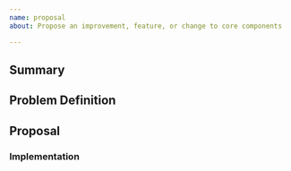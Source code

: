 ```yaml
---
name: proposal
about: Propose an improvement, feature, or change to core components

---
```


<!-- < < < < < < < < < < < < < < < < < < < < < < < < < < < < < < < < < ☺
v          ✰  Thanks for proposing an improvement or feature! ✰
v    Before smashing the submit button please review the template.
v    Word of caution: poorly thought-out proposals may be rejected
v                     without deliberation
☺ > > > > > > > > > > > > > > > > > > > > > > > > > > > > > > > > >  -->

## Summary

<!-- Short, concise description of the proposed feature / change -->

## Problem Definition

<!-- Why do we need this feature?
What problems may be addressed by introducing this feature?
What benefits does we gain by including this feature?
Are there any disadvantages of including this feature? -->

## Proposal

<!-- Detailed description of requirements of implementation -->

### Implementation

<!-- Include details on how the implementation would look like -->
<!-- Point to branches, draft PRs with spike, proof of concept or tracer implementations -->

<!-- If the change is large, how will the changes be broken up for ease of review? -->

